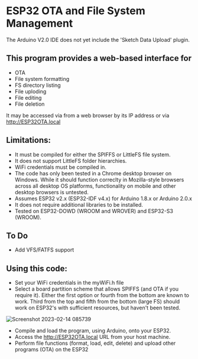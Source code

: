 # ESP32 OTA and File System Management

The Arduino V2.0 IDE does not yet include the 'Sketch Data Upload' plugin.

## This program provides a web-based interface for
* OTA
* File system formatting
* FS directory listing
* File uploding
* File editing
* File deletion

It may be accessed via from a web browser by its IP address or via http://ESP32OTA.local

## Limitations:
* It must be compiled for either the SPIFFS or LittleFS file system. 
* It does not support LittleFS folder hierarchies.
* WiFi credentials must be compiled in.
* The code has only been tested in a Chrome desktop browser on Windows. While it should function correclty in Mozilla-style browsers across all desktop OS platforms, functionality on mobile and other desktop browsers is untested.
* Assumes ESP32 v2.x (ESP32-IDF v4.x) for Arduino 1.8.x or Arduino 2.0.x 
* It does not require additional libraries to be installed.
* Tested on ESP32-DOWD (WROOM and WROVER) and ESP32-S3 (WROOM).

## To Do
* Add VFS/FATFS support

## Using this code:
* Set your WiFi credentials in the myWiFi.h file
* Select a board partition scheme that allows SPIFFS (and OTA if you require it). Either the first option or fourth from the bottom are known to work. Third from the top and fifth from the bottom (large FS) should work on ESP32's with sufficient resources, but haven't been tested.

![Screenshot 2023-02-14 085739](https://user-images.githubusercontent.com/14856369/218584574-e9b7bc12-1cc5-4a47-a1dc-c944b132fa9f.png)
* Compile and load the program, using Arduino,  onto your ESP32. 
* Access the http://ESP32OTA.local URL from your host machine.
* Perform file functions (format, load, edit, delete) and upload other programs (OTA) on the ESP32

